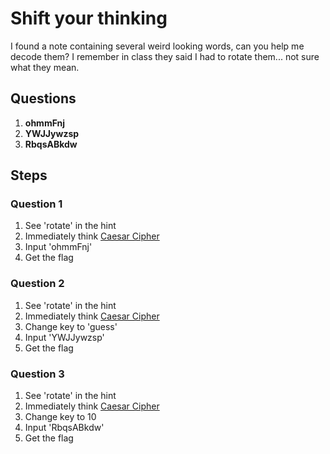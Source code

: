 # Shift your thinking
I found a note containing several weird looking words, can you help me decode them? I remember in class they said I had to rotate them... not sure what they mean.

## Questions
1. **ohmmFnj**
2. **YWJJywzsp**
3. **RbqsABkdw**

## Steps

### Question 1
1. See 'rotate' in the hint
2. Immediately think [Caesar Cipher](http://www.xarg.org/tools/caesar-cipher/)
3. Input 'ohmmFnj'
4. Get the flag


### Question 2
1. See 'rotate' in the hint
2. Immediately think [Caesar Cipher](http://www.xarg.org/tools/caesar-cipher/)
3. Change key to 'guess'
4. Input 'YWJJywzsp'
5. Get the flag

### Question 3
1. See 'rotate' in the hint
2. Immediately think [Caesar Cipher](http://www.xarg.org/tools/caesar-cipher/)
3. Change key to 10
4. Input 'RbqsABkdw'
5. Get the flag
